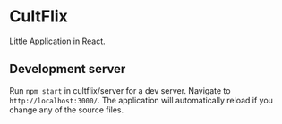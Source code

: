# CultFlix

Little Application in React.

## Development server

Run `npm start` in cultflix/server for a dev server. Navigate to `http://localhost:3000/`. The application will automatically reload if you change any of the source files.